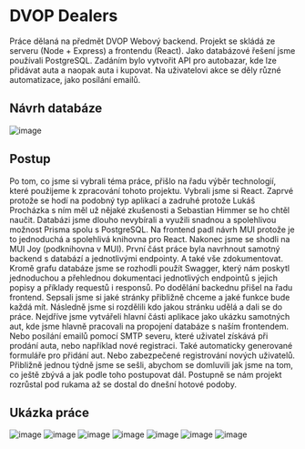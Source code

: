 # DVOP Dealers
Práce dělaná na předmět DVOP Webový backend. Projekt se skládá ze serveru (Node + Express) a frontendu (React). Jako databázové řešení jsme používali PostgreSQL. Zadáním bylo vytvořit API pro autobazar, kde lze přidávat auta a naopak auta i kupovat. Na uživatelovi akce se děly různé automatizace, jako posílání emailů. 

## Návrh databáze
![image](https://github.com/Sebight/dvop-dealership/assets/59232422/50575836-3c07-435d-8e4e-790cb3a5cf28)

## Postup
Po tom, co jsme si vybrali téma práce, přišlo na řadu výběr technologií, které použijeme k zpracování tohoto projektu. Vybrali jsme si React. Zaprvé protože se hodí na podobný typ aplikací a zadruhé protože Lukáš Procházka s ním měl už nějaké zkušenosti a Sebastian Himmer se ho chtěl naučit. Databázi jsme dlouho nevybírali a využili snadnou a spolehlivou možnost Prisma spolu s PostgreSQL. Na frontend padl návrh MUI protože je to jednoduchá a spolehlivá knihovna pro React. Nakonec jsme se shodli na MUI Joy (podknihovna v MUI). První část práce byla navrhnout samotný backend s databází a jednotlivými endpointy. A také vše zdokumentovat. Kromě grafu databáze jsme se rozhodli použít Swagger, který nám poskytl jednoduchou a přehlednou dokumentaci jednotlivých endpointů s jejich popisy a příklady requestů i responsů. Po dodělání backednu přišel na řadu frontend. Sepsali jsme si jaké stránky přibližně chceme a jaké funkce bude každá mít. Následně jsme si rozdělili kdo jakou stránku udělá a dali se do práce. Nejdříve jsme vytvářeli hlavní části aplikace jako ukázku samotných aut, kde jsme hlavně pracovali na propojení databáze s naším frontendem. Nebo posílání emailů pomocí SMTP severu, které uživatel získává při prodání auta, nebo například nové registraci. Také automaticky generované formuláře pro přidání aut. Nebo zabezpečené registrování nových uživatelů. Přibližně jednou týdně jsme se sešli, abychom se domluvili jak jsme na tom, co ještě zbývá a jak podle toho postupovat dál. Postupně se nám projekt rozrůstal pod rukama až se dostal do dnešní hotové podoby.

## Ukázka práce
![image](https://github.com/Sebight/dvop-dealership/assets/59232422/b1187c04-be58-4cd4-bec2-aa8d9d2f9525)
![image](https://github.com/Sebight/dvop-dealership/assets/59232422/35bb326f-6e45-44f4-aa5b-f533eec05b36)
![image](https://github.com/Sebight/dvop-dealership/assets/59232422/4041207b-6038-4f13-acae-1ba18440dfb1)
![image](https://github.com/Sebight/dvop-dealership/assets/59232422/e031d18b-032c-4b4f-aa2a-8b893cb0b5ea)
![image](https://github.com/Sebight/dvop-dealership/assets/59232422/396091dd-2f5e-4f48-97e4-087113047fcb)
![image](https://github.com/Sebight/dvop-dealership/assets/59232422/240e8a51-abcd-4d79-92d5-7ec40e3a215a)
![image](https://github.com/Sebight/dvop-dealership/assets/59232422/45059b04-8ce2-4b01-9e00-68bf1c8d4b22)
